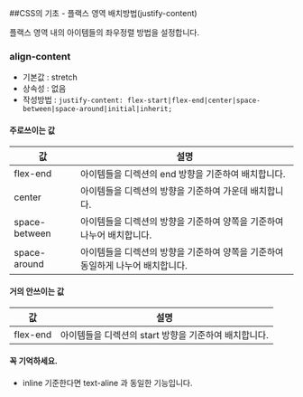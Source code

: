 ##CSS의 기초 - 플랙스 영역 배치방법(justify-content)

플랙스 영역 내의 아이템들의 좌우정렬 방법을 설정합니다.

### align-content
- 기본값 : stretch
- 상속성 : 없음
- 작성방법 : `justify-content: flex-start|flex-end|center|space-between|space-around|initial|inherit;`

#### 주로쓰이는 값
값 | 설명
---| ----
flex-end | 아이템들을 디렉션의 end 방향을 기준하여 배치합니다.
center | 아이템들을 디렉션의 방향을 기준하여 가운데 배치합니다.
space-between | 아이템들을 디렉션의 방향을 기준하여 양쪽을 기준하여 나누어 배치합니다.
space-around | 아이템들을 디렉션의 방향을 기준하여 양쪽을 기준하여 동일하게 나누어 배치합니다.

#### 거의 안쓰이는 값
값 | 설명
---| ----
flex-end | 아이템들을 디렉션의 start 방향을 기준하여 배치합니다.


#### 꼭 기억하세요.
- inline 기준한다면 text-aline 과 동일한 기능입니다.

